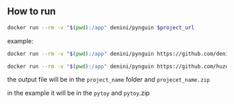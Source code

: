 ## How to run

```bash
docker run --rm -v "$(pwd):/app" denini/pynguin $project_url
```

example:

```bash
docker run --rm -v "$(pwd):/app" denini/pynguin https://github.com/denini08/pytoy
```

```bash
docker run --rm -v "$(pwd):/app" denini/pynguin https://github.com/huzecong/flutes
```

the output file will be in the `project_name` folder and `projecet_name.zip`

in the example it will be in the `pytoy` and `pytoy`.zip
